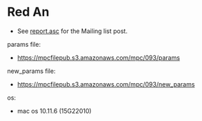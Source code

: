 # Red An
* See [report.asc](./report.asc) for the Mailing list post.

params file:
* https://mpcfilepub.s3.amazonaws.com/mpc/093/params

new_params file:
* https://mpcfilepub.s3.amazonaws.com/mpc/093/new_params

os: 
* mac os 10.11.6 (15G22010)
